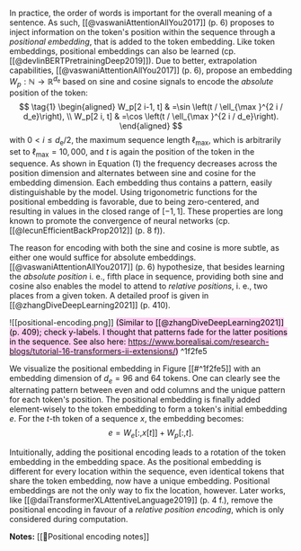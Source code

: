 In practice, the order of words is important for the overall meaning of a sentence. As such, [[@vaswaniAttentionAllYou2017]] (p. 6) proposes to inject information on the token's position within the sequence through a *positional embedding*, that is added to the token embedding. Like token embeddings, positional embeddings can also be learned (cp. [[@devlinBERTPretrainingDeep2019]]). Due to better, extrapolation capabilities, [[@vaswaniAttentionAllYou2017]] (p. 6), propose an embedding $W_p: \mathbb{N} \rightarrow \mathbb{R}^{d_{\mathrm{e}}}$ based on sine and cosine signals to encode the *absolute* position of the token:
$$
\tag{1}
\begin{aligned}
W_p[2 i-1, t] & =\sin \left(t / \ell_{\max }^{2 i / d_e}\right), \\
W_p[2 i, t] & =\cos \left(t / \ell_{\max }^{2 i / d_e}\right).
\end{aligned}
$$
with $0<i \leq d_{\mathrm{e}} / 2$, the maximum sequence length $\ell_{\max}$, which is arbitrarily set to $\ell_{\max}=10{,}000$, and $t$ is again the position of the token in the sequence. As shown in Equation (1) the frequency decreases across the position dimension and alternates between sine and cosine for the embedding dimension. Each embedding thus contains a pattern, easily distinguishable by the model. Using trigonometric functions for the positional embedding is favorable, due to being zero-centered, and resulting in values in the closed range of $[-1,1]$. These properties are long known to promote the convergence of neural networks (cp. [[@lecunEfficientBackProp2012]] (p. 8 f)). 

The reason for encoding with both the sine and cosine is more subtle, as either one would suffice for absolute embeddings. [[@vaswaniAttentionAllYou2017]] (p. 6) hypothesize, that besides learning the *absolute position* i. e., fifth place in sequence, providing both sine and cosine also enables the model to attend to *relative positions*, i. e., two places from a given token. A detailed proof is given in  [[@zhangDiveDeepLearning2021]] (p. 410).

![[positional-encoding.png]]
<mark style="background: #FFB8EBA6;">(Similar to [[@zhangDiveDeepLearning2021]] (p. 409); check y-labels. I thought that patterns fade for the latter positions in the sequence. See also here: https://www.borealisai.com/research-blogs/tutorial-16-transformers-ii-extensions/)</mark> ^1f2fe5

We visualize the positional embedding in Figure [[#^1f2fe5]] with an embedding dimension of $d_e=96$ and 64 tokens. One can clearly see the alternating pattern between even and odd columns and the unique pattern for each token's position. The positional embedding is finally added element-wisely to the token embedding to form a token's initial embedding $e$. For the $t$-th token of a sequence $x$, the embedding becomes:
$$
\tag{3}
e=W_e[:, x[t]]+W_p[:, t] .
$$

Intuitionally, adding the positional encoding leads to a rotation of the token embedding in the embedding space. As the positional embedding is different for every location within the sequence, even identical tokens that share the token embedding, now have a unique embedding. Positional embeddings are not the only way to fix the location, however. Later works, like [[@daiTransformerXLAttentiveLanguage2019]] (p. 4 f.), remove the positional encoding in favour of a *relative position encoding*, which is only considered during computation.

**Notes:**
[[🧵Positional encoding notes]]
